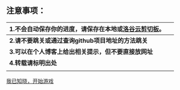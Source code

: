 

## 注意事项：

| 1.不会自动保存你的进度，请保存在本地或[洛谷云剪切板](https://www.luogu.com.cn/paste)。 |      |
| ------------------------------------------------------------ | ---- |
| **2.请不要跳关或通过查询github项目地址的方法跳关**           |      |
| **3.可以在个人博客上给出相关提示，但不要直接放网址**         |      |
| **4.转载请标明出处**                                         |      |
|                                                              |      |

[我已知晓，开始游戏](https://nazo.wangdemao.cf/start/level-1)

